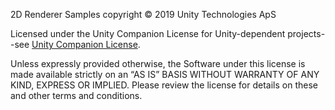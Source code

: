 2D Renderer Samples copyright © 2019 Unity Technologies ApS

Licensed under the Unity Companion License for Unity-dependent projects--see [Unity Companion License](https://unity3d.com/legal/licenses/Unity_Companion_License).

Unless expressly provided otherwise, the Software under this license is made available strictly on an “AS IS” BASIS WITHOUT WARRANTY OF ANY KIND, EXPRESS OR IMPLIED. Please review the license for details on these and other terms and conditions.

